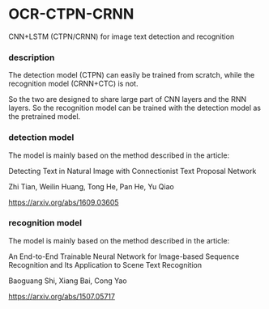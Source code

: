 # OCR-CTPN-CRNN
  
  
CNN+LSTM (CTPN/CRNN) for image text detection and recognition
  
  
### description
  
The detection model (CTPN) can easily be trained from scratch, while the recognition model (CRNN+CTC) is not.
  
So the two are designed to share large part of CNN layers and the RNN layers. So the recognition model can be trained with the detection model as the pretrained model.
  

### detection model
  
The model is mainly based on the method described in the article:
  
Detecting Text in Natural Image with Connectionist Text Proposal Network
  
Zhi Tian, Weilin Huang, Tong He, Pan He, Yu Qiao
  
https://arxiv.org/abs/1609.03605


### recognition model

The model is mainly based on the method described in the article:
  
An End-to-End Trainable Neural Network for Image-based Sequence Recognition and Its Application to Scene Text Recognition
  
Baoguang Shi, Xiang Bai, Cong Yao
  
https://arxiv.org/abs/1507.05717

###




